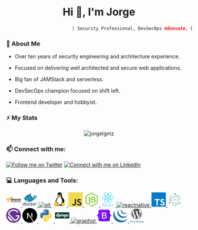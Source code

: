 <h1 align="center">Hi 👋, I'm Jorge</h1>

```bash    
                         [ Security Professional, DevSecOps Advovate, Develop for fun ]
```
<h3>👀  About Me</h3>

- Over ten years of security engineering and architecture experience. 

- Focused on delivering well architected and secure web applications. 

- Big fan of JAMStack and serverless.

- DevSecOps champion focused on shift left. 

- Frontend developer and hobbyist.

<h3>⚡️  My Stats</h3>

<p align="center"><img align="center" src="https://github-readme-stats.vercel.app/api/top-langs?username=jorgelgmz&show_icons=true&locale=en&theme=city_lights" alt="jorgelgmz" /></p>

<h3 align="left"> 📫 Connect with me:</h3>
<p align="left">
<a href="https://twitter.com/jorgelgmz" target="blank"><img align="center" src="https://raw.githubusercontent.com/rahuldkjain/github-profile-readme-generator/master/src/images/icons/Social/twitter.svg" alt="Follow me on Twitter" height="30" width="40" /></a>
<a href="https://linkedin.com/in/jorgelgomez" target="blank"><img align="center" src="https://raw.githubusercontent.com/rahuldkjain/github-profile-readme-generator/master/src/images/icons/Social/linked-in-alt.svg" alt="Connect with me on LinkedIn" height="30" width="40" /></a>
</p>

<h3 align="left">💻  Languages and Tools:</h3>
<p align="left"> <a href="https://aws.amazon.com" target="_blank" rel="noopener noreferrer nofollow"> <img src="https://raw.githubusercontent.com/devicons/devicon/master/icons/amazonwebservices/amazonwebservices-original-wordmark.svg" alt="aws" width="40" height="40"/> </a>  <a href="https://www.docker.com/" target="_blank" rel="noopener noreferrer nofollow"> <img src="https://raw.githubusercontent.com/devicons/devicon/master/icons/docker/docker-original-wordmark.svg" alt="docker" width="40" height="40"/> </a> <a href="https://git-scm.com/" target="_blank" rel="noopener noreferrer nofollow"> <img src="https://www.vectorlogo.zone/logos/git-scm/git-scm-icon.svg" alt="git" width="40" height="40"/> </a> <a href="https://developer.mozilla.org/en-US/docs/Web/JavaScript" target="_blank" rel="noopener noreferrer nofollow"> <a href="https://www.linux.org/" target="_blank" rel="noopener noreferrer nofollow"> <img src="https://raw.githubusercontent.com/devicons/devicon/master/icons/linux/linux-original.svg" alt="git" width="40" height="40"/> </a> <a href="https://developer.mozilla.org/en-US/docs/Web/JavaScript" target="_blank" rel="noopener noreferrer nofollow"><img src="https://raw.githubusercontent.com/devicons/devicon/master/icons/javascript/javascript-original.svg" alt="javascript" width="40" height="40"/> </a> <a href="https://nodejs.org" target="_blank" rel="noopener noreferrer nofollow"> <img src="https://raw.githubusercontent.com/devicons/devicon/master/icons/nodejs/nodejs-original.svg" alt="nodejs" width="40" height="40"/> </a> <a href="https://reactjs.org/" target="_blank" rel="noopener noreferrer nofollow"> <img src="https://raw.githubusercontent.com/devicons/devicon/master/icons/react/react-original-wordmark.svg" alt="react" width="40" height="40"/> </a> <a href="https://reactnative.dev/" target="_blank" rel="noopener noreferrer nofollow"> <img src="https://reactnative.dev/img/header_logo.svg" alt="reactnative" width="40" height="40"/> </a>  <a href="https://www.typescriptlang.org/" target="_blank" rel="noopener noreferrer nofollow"> <img src="https://raw.githubusercontent.com/devicons/devicon/master/icons/typescript/typescript-original.svg" alt="typescript" width="40" height="40"/> <a href="https://www.electronjs.org/" target="_blank" rel="noopener noreferrer nofollow"> <img src="https://raw.githubusercontent.com/devicons/devicon/master/icons/electron/electron-original.svg" alt="electron" width="40" height="40"/> </a> <a href="https://www.gatsbyjs.com/" target="_blank" rel="noopener noreferrer nofollow"> <img src="https://raw.githubusercontent.com/devicons/devicon/master/icons/gatsby/gatsby-original.svg" alt="gatsby" width="40" height="40"/> </a> <a href="https://nextjs.org/" target="_blank" rel="noopener noreferrer nofollow"> <img src="https://raw.githubusercontent.com/devicons/devicon/master/icons/nextjs/nextjs-original.svg" alt="nextjs" width="40" height="40"/> </a> </a> <a href="https://www.python.org/" target="_blank" rel="noopener noreferrer nofollow"> <img src="https://raw.githubusercontent.com/devicons/devicon/master/icons/python/python-original.svg" alt="python" width="40" height="40"/> </a> <a href="https://www.djangoproject.com/" target="_blank" rel="noopener noreferrer nofollow"> <img src="https://raw.githubusercontent.com/devicons/devicon/master/icons/django/django-original.svg" alt="django" width="40" height="40"/> </a> <a href="https://graphql.org" target="_blank" rel="noopener noreferrer nofollow"> <img src="https://www.vectorlogo.zone/logos/graphql/graphql-icon.svg" alt="graphql" width="40" height="40"/> </a> </a> <a href="https://getbootstrap.com/" target="_blank" rel="noopener noreferrer nofollow"> <img src="https://raw.githubusercontent.com/devicons/devicon/master/icons/bootstrap/bootstrap-original.svg" alt="bootstrap" width="40" height="40"/> </a> </a> <a href="https://jquery.com/" target="_blank" rel="noopener noreferrer nofollow"> <img src="https://raw.githubusercontent.com/devicons/devicon/master/icons/jquery/jquery-original.svg" alt="jquery" width="40" height="40"/> </a> </a> <a href="https://wordpress.org/" target="_blank" rel="noopener noreferrer nofollow"> <img src="https://raw.githubusercontent.com/devicons/devicon/master/icons/wordpress/wordpress-original.svg" alt="wordpress" width="40" height="40"/> </a> </a> </p>
